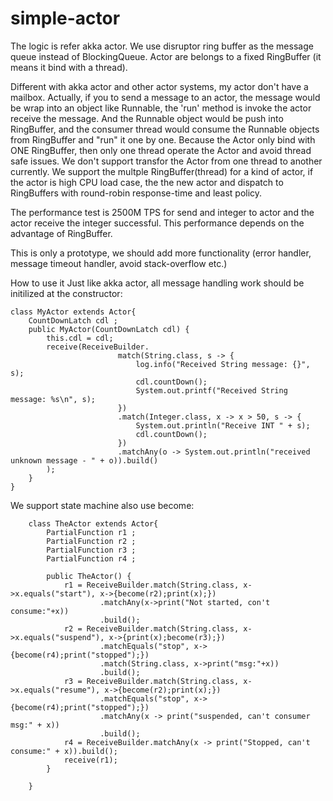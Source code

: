 # simple-actor
The logic is refer akka actor. We use disruptor ring buffer as the message queue instead of BlockingQueue. Actor are belongs to a fixed RingBuffer (it means it bind with a thread).

Different with akka actor and other actor systems, my actor don't have a mailbox. Actually, if you to send a message to an actor, the message would be wrap into an object like Runnable, the 'run' method is invoke the actor receive the message. And the Runnable object would be push into RingBuffer, and the consumer thread would consume the Runnable objects from RingBuffer and "run" it one by one. Because the Actor only bind with ONE RingBuffer, then only one thread operate the Actor and avoid thread safe issues. We don't support transfor the Actor from one thread to another currently. We support the multple RingBuffer(thread) for a kind of actor, if the actor is high CPU load case, the the new actor and dispatch to RingBuffers with round-robin response-time and least policy. 

The performance test is 2500M TPS for send and integer to actor and the actor receive the integer successful. This performance depends on the advantage of RingBuffer. 

This is only a prototype, we should add more functionality (error handler, message timeout handler, avoid stack-overflow  etc.)

How to use it
Just like akka actor, all message handling work should be initilized at the constructor:

    class MyActor extends Actor{
        CountDownLatch cdl ;
        public MyActor(CountDownLatch cdl) {
            this.cdl = cdl;
            receive(ReceiveBuilder.
                            match(String.class, s -> {
                                log.info("Received String message: {}", s);
                                cdl.countDown();
                                System.out.printf("Received String message: %s\n", s);
                            })
                            .match(Integer.class, x -> x > 50, s -> {
                                System.out.println("Receive INT " + s);
                                cdl.countDown();
                            })
                            .matchAny(o -> System.out.println("received unknown message - " + o)).build()
            );
        }
    }

We support state machine also use become:

        class TheActor extends Actor{
            PartialFunction r1 ;
            PartialFunction r2 ;
            PartialFunction r3 ;
            PartialFunction r4 ;

            public TheActor() {
                r1 = ReceiveBuilder.match(String.class, x->x.equals("start"), x->{become(r2);print(x);})
                        .matchAny(x->print("Not started, con't consume:"+x))
                        .build();
                r2 = ReceiveBuilder.match(String.class, x->x.equals("suspend"), x->{print(x);become(r3);})
                        .matchEquals("stop", x->{become(r4);print("stopped");})
                        .match(String.class, x->print("msg:"+x))
                        .build();
                r3 = ReceiveBuilder.match(String.class, x->x.equals("resume"), x->{become(r2);print(x);})
                        .matchEquals("stop", x->{become(r4);print("stopped");})
                        .matchAny(x -> print("suspended, can't consumer msg:" + x))
                        .build();
                r4 = ReceiveBuilder.matchAny(x -> print("Stopped, can't consume:" + x)).build();
                receive(r1);
            }

        }
        
        
